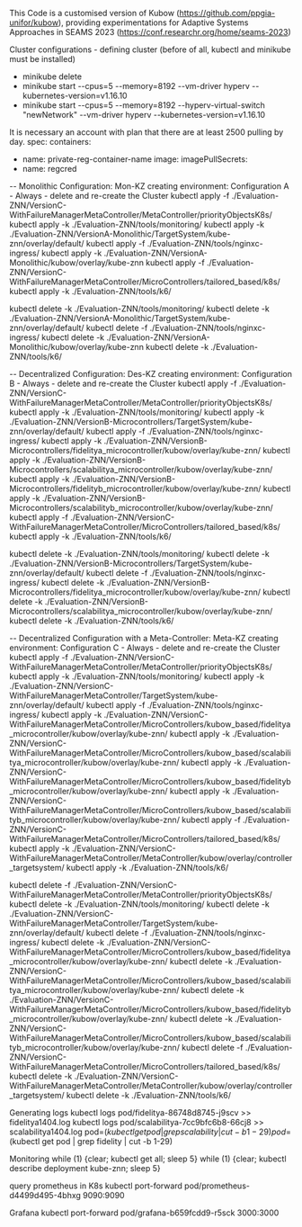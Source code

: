 This Code is a customised version of Kubow (https://github.com/ppgia-unifor/kubow), providing experimentations for Adaptive Systems Approaches in SEAMS 2023 (https://conf.researchr.org/home/seams-2023)

Cluster configurations - defining cluster (before of all, kubectl and minikube must be installed)

- minikube delete
- minikube start --cpus=5 --memory=8192 --vm-driver hyperv --kubernetes-version=v1.16.10
- minikube start --cpus=5 --memory=8192 --hyperv-virtual-switch "newNetwork" --vm-driver hyperv --kubernetes-version=v1.16.10


It is necessary an account with plan that there are at least 2500 pulling by day.
spec:
  containers:
  - name: private-reg-container-name
    image: <your-private-image>
  imagePullSecrets:
  - name: regcred

-- Monolithic Configuration: Mon-KZ
creating environment: Configuration A - Always - delete and re-create the Cluster
kubectl apply -f ./Evaluation-ZNN/VersionC-WithFailureManagerMetaController/MetaController/priorityObjectsK8s/
kubectl apply -k ./Evaluation-ZNN/tools/monitoring/
kubectl apply -k ./Evaluation-ZNN/VersionA-Monolithic/TargetSystem/kube-znn/overlay/default/
kubectl apply -f ./Evaluation-ZNN/tools/nginxc-ingress/
kubectl apply -k ./Evaluation-ZNN/VersionA-Monolithic/kubow/overlay/kube-znn
kubectl apply -f ./Evaluation-ZNN/VersionC-WithFailureManagerMetaController/MicroControllers/tailored_based/k8s/
kubectl apply -k ./Evaluation-ZNN/tools/k6/

kubectl delete -k ./Evaluation-ZNN/tools/monitoring/
kubectl delete -k ./Evaluation-ZNN/VersionA-Monolithic/TargetSystem/kube-znn/overlay/default/
kubectl delete -f ./Evaluation-ZNN/tools/nginxc-ingress/
kubectl delete -k ./Evaluation-ZNN/VersionA-Monolithic/kubow/overlay/kube-znn
kubectl delete -k ./Evaluation-ZNN/tools/k6/


-- Decentralized Configuration: Des-KZ
creating environment: Configuration B - Always - delete and re-create the Cluster
kubectl apply -f ./Evaluation-ZNN/VersionC-WithFailureManagerMetaController/MetaController/priorityObjectsK8s/
kubectl apply -k ./Evaluation-ZNN/tools/monitoring/
kubectl apply -k ./Evaluation-ZNN/VersionB-Microcontrollers/TargetSystem/kube-znn/overlay/default/
kubectl apply -f ./Evaluation-ZNN/tools/nginxc-ingress/
kubectl apply -k ./Evaluation-ZNN/VersionB-Microcontrollers/fidelitya_microcontroller/kubow/overlay/kube-znn/
kubectl apply -k ./Evaluation-ZNN/VersionB-Microcontrollers/scalabilitya_microcontroller/kubow/overlay/kube-znn/
kubectl apply -k ./Evaluation-ZNN/VersionB-Microcontrollers/fidelityb_microcontroller/kubow/overlay/kube-znn/
kubectl apply -k ./Evaluation-ZNN/VersionB-Microcontrollers/scalabilityb_microcontroller/kubow/overlay/kube-znn/
kubectl apply -f ./Evaluation-ZNN/VersionC-WithFailureManagerMetaController/MicroControllers/tailored_based/k8s/
kubectl apply -k ./Evaluation-ZNN/tools/k6/

kubectl delete -k ./Evaluation-ZNN/tools/monitoring/
kubectl delete -k ./Evaluation-ZNN/VersionB-Microcontrollers/TargetSystem/kube-znn/overlay/default/
kubectl delete -f ./Evaluation-ZNN/tools/nginxc-ingress/
kubectl delete -k ./Evaluation-ZNN/VersionB-Microcontrollers/fidelitya_microcontroller/kubow/overlay/kube-znn/
kubectl delete -k ./Evaluation-ZNN/VersionB-Microcontrollers/scalabilitya_microcontroller/kubow/overlay/kube-znn/
kubectl delete -k ./Evaluation-ZNN/tools/k6/



-- Decentralized Configuration with a Meta-Controller: Meta-KZ
creating environment: Configuration C - Always - delete and re-create the Cluster
kubectl apply -f ./Evaluation-ZNN/VersionC-WithFailureManagerMetaController/MetaController/priorityObjectsK8s/
kubectl apply -k ./Evaluation-ZNN/tools/monitoring/
kubectl apply -k ./Evaluation-ZNN/VersionC-WithFailureManagerMetaController/TargetSystem/kube-znn/overlay/default/
kubectl apply -f ./Evaluation-ZNN/tools/nginxc-ingress/
kubectl apply -k ./Evaluation-ZNN/VersionC-WithFailureManagerMetaController/MicroControllers/kubow_based/fidelitya_microcontroller/kubow/overlay/kube-znn/
kubectl apply -k ./Evaluation-ZNN/VersionC-WithFailureManagerMetaController/MicroControllers/kubow_based/scalabilitya_microcontroller/kubow/overlay/kube-znn/
kubectl apply -k ./Evaluation-ZNN/VersionC-WithFailureManagerMetaController/MicroControllers/kubow_based/fidelityb_microcontroller/kubow/overlay/kube-znn/
kubectl apply -k ./Evaluation-ZNN/VersionC-WithFailureManagerMetaController/MicroControllers/kubow_based/scalabilityb_microcontroller/kubow/overlay/kube-znn/
kubectl apply -f ./Evaluation-ZNN/VersionC-WithFailureManagerMetaController/MicroControllers/tailored_based/k8s/
kubectl apply -k ./Evaluation-ZNN/VersionC-WithFailureManagerMetaController/MetaController/kubow/overlay/controller_targetsystem/
kubectl apply -k ./Evaluation-ZNN/tools/k6/

kubectl delete -f ./Evaluation-ZNN/VersionC-WithFailureManagerMetaController/MetaController/priorityObjectsK8s/
kubectl delete -k ./Evaluation-ZNN/tools/monitoring/
kubectl delete -k ./Evaluation-ZNN/VersionC-WithFailureManagerMetaController/TargetSystem/kube-znn/overlay/default/
kubectl delete -f ./Evaluation-ZNN/tools/nginxc-ingress/
kubectl delete -k ./Evaluation-ZNN/VersionC-WithFailureManagerMetaController/MicroControllers/kubow_based/fidelitya_microcontroller/kubow/overlay/kube-znn/
kubectl delete -k ./Evaluation-ZNN/VersionC-WithFailureManagerMetaController/MicroControllers/kubow_based/scalabilitya_microcontroller/kubow/overlay/kube-znn/
kubectl delete -k ./Evaluation-ZNN/VersionC-WithFailureManagerMetaController/MicroControllers/kubow_based/fidelityb_microcontroller/kubow/overlay/kube-znn/
kubectl delete -k ./Evaluation-ZNN/VersionC-WithFailureManagerMetaController/MicroControllers/kubow_based/scalabilityb_microcontroller/kubow/overlay/kube-znn/
kubectl delete -f ./Evaluation-ZNN/VersionC-WithFailureManagerMetaController/MicroControllers/tailored_based/k8s/
kubectl delete -k ./Evaluation-ZNN/VersionC-WithFailureManagerMetaController/MetaController/kubow/overlay/controller_targetsystem/
kubectl delete -k ./Evaluation-ZNN/tools/k6/


Generating logs
kubectl logs pod/fidelitya-86748d8745-j9scv >> fidelitya1404.log
kubectl logs pod/scalabilitya-7cc9bfc6b8-66cj8 >> scalabilitya1404.log
pod=$(kubectl get pod | grep scalability | cut -b 1-29)
pod=$(kubectl get pod | grep fidelity | cut -b 1-29)

Monitoring
while (1) {clear; kubectl get all; sleep 5}
while (1) {clear; kubectl describe deployment kube-znn; sleep 5}

query prometheus in K8s
kubectl port-forward pod/prometheus-d4499d495-4bhxg 9090:9090

Grafana
kubectl port-forward pod/grafana-b659fcdd9-r5sck 3000:3000
